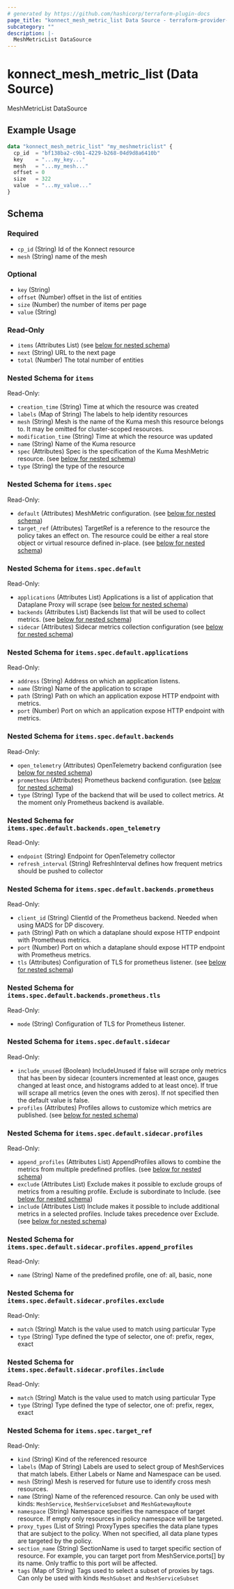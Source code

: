 ```yaml
---
# generated by https://github.com/hashicorp/terraform-plugin-docs
page_title: "konnect_mesh_metric_list Data Source - terraform-provider-konnect"
subcategory: ""
description: |-
  MeshMetricList DataSource
---
```


# konnect_mesh_metric_list (Data Source)

MeshMetricList DataSource

## Example Usage

```terraform
data "konnect_mesh_metric_list" "my_meshmetriclist" {
  cp_id  = "bf138ba2-c9b1-4229-b268-04d9d8a6410b"
  key    = "...my_key..."
  mesh   = "...my_mesh..."
  offset = 0
  size   = 322
  value  = "...my_value..."
}
```

<!-- schema generated by tfplugindocs -->
## Schema

### Required

- `cp_id` (String) Id of the Konnect resource
- `mesh` (String) name of the mesh

### Optional

- `key` (String)
- `offset` (Number) offset in the list of entities
- `size` (Number) the number of items per page
- `value` (String)

### Read-Only

- `items` (Attributes List) (see [below for nested schema](#nestedatt--items))
- `next` (String) URL to the next page
- `total` (Number) The total number of entities

<a id="nestedatt--items"></a>
### Nested Schema for `items`

Read-Only:

- `creation_time` (String) Time at which the resource was created
- `labels` (Map of String) The labels to help identity resources
- `mesh` (String) Mesh is the name of the Kuma mesh this resource belongs to. It may be omitted for cluster-scoped resources.
- `modification_time` (String) Time at which the resource was updated
- `name` (String) Name of the Kuma resource
- `spec` (Attributes) Spec is the specification of the Kuma MeshMetric resource. (see [below for nested schema](#nestedatt--items--spec))
- `type` (String) the type of the resource

<a id="nestedatt--items--spec"></a>
### Nested Schema for `items.spec`

Read-Only:

- `default` (Attributes) MeshMetric configuration. (see [below for nested schema](#nestedatt--items--spec--default))
- `target_ref` (Attributes) TargetRef is a reference to the resource the policy takes an effect on.
The resource could be either a real store object or virtual resource
defined in-place. (see [below for nested schema](#nestedatt--items--spec--target_ref))

<a id="nestedatt--items--spec--default"></a>
### Nested Schema for `items.spec.default`

Read-Only:

- `applications` (Attributes List) Applications is a list of application that Dataplane Proxy will scrape (see [below for nested schema](#nestedatt--items--spec--default--applications))
- `backends` (Attributes List) Backends list that will be used to collect metrics. (see [below for nested schema](#nestedatt--items--spec--default--backends))
- `sidecar` (Attributes) Sidecar metrics collection configuration (see [below for nested schema](#nestedatt--items--spec--default--sidecar))

<a id="nestedatt--items--spec--default--applications"></a>
### Nested Schema for `items.spec.default.applications`

Read-Only:

- `address` (String) Address on which an application listens.
- `name` (String) Name of the application to scrape
- `path` (String) Path on which an application expose HTTP endpoint with metrics.
- `port` (Number) Port on which an application expose HTTP endpoint with metrics.


<a id="nestedatt--items--spec--default--backends"></a>
### Nested Schema for `items.spec.default.backends`

Read-Only:

- `open_telemetry` (Attributes) OpenTelemetry backend configuration (see [below for nested schema](#nestedatt--items--spec--default--backends--open_telemetry))
- `prometheus` (Attributes) Prometheus backend configuration. (see [below for nested schema](#nestedatt--items--spec--default--backends--prometheus))
- `type` (String) Type of the backend that will be used to collect metrics. At the moment only Prometheus backend is available.

<a id="nestedatt--items--spec--default--backends--open_telemetry"></a>
### Nested Schema for `items.spec.default.backends.open_telemetry`

Read-Only:

- `endpoint` (String) Endpoint for OpenTelemetry collector
- `refresh_interval` (String) RefreshInterval defines how frequent metrics should be pushed to collector


<a id="nestedatt--items--spec--default--backends--prometheus"></a>
### Nested Schema for `items.spec.default.backends.prometheus`

Read-Only:

- `client_id` (String) ClientId of the Prometheus backend. Needed when using MADS for DP discovery.
- `path` (String) Path on which a dataplane should expose HTTP endpoint with Prometheus metrics.
- `port` (Number) Port on which a dataplane should expose HTTP endpoint with Prometheus metrics.
- `tls` (Attributes) Configuration of TLS for prometheus listener. (see [below for nested schema](#nestedatt--items--spec--default--backends--prometheus--tls))

<a id="nestedatt--items--spec--default--backends--prometheus--tls"></a>
### Nested Schema for `items.spec.default.backends.prometheus.tls`

Read-Only:

- `mode` (String) Configuration of TLS for Prometheus listener.




<a id="nestedatt--items--spec--default--sidecar"></a>
### Nested Schema for `items.spec.default.sidecar`

Read-Only:

- `include_unused` (Boolean) IncludeUnused if false will scrape only metrics that has been by sidecar (counters incremented
at least once, gauges changed at least once, and histograms added to at
least once). If true will scrape all metrics (even the ones with zeros).
If not specified then the default value is false.
- `profiles` (Attributes) Profiles allows to customize which metrics are published. (see [below for nested schema](#nestedatt--items--spec--default--sidecar--profiles))

<a id="nestedatt--items--spec--default--sidecar--profiles"></a>
### Nested Schema for `items.spec.default.sidecar.profiles`

Read-Only:

- `append_profiles` (Attributes List) AppendProfiles allows to combine the metrics from multiple predefined profiles. (see [below for nested schema](#nestedatt--items--spec--default--sidecar--profiles--append_profiles))
- `exclude` (Attributes List) Exclude makes it possible to exclude groups of metrics from a resulting profile.
Exclude is subordinate to Include. (see [below for nested schema](#nestedatt--items--spec--default--sidecar--profiles--exclude))
- `include` (Attributes List) Include makes it possible to include additional metrics in a selected profiles.
Include takes precedence over Exclude. (see [below for nested schema](#nestedatt--items--spec--default--sidecar--profiles--include))

<a id="nestedatt--items--spec--default--sidecar--profiles--append_profiles"></a>
### Nested Schema for `items.spec.default.sidecar.profiles.append_profiles`

Read-Only:

- `name` (String) Name of the predefined profile, one of: all, basic, none


<a id="nestedatt--items--spec--default--sidecar--profiles--exclude"></a>
### Nested Schema for `items.spec.default.sidecar.profiles.exclude`

Read-Only:

- `match` (String) Match is the value used to match using particular Type
- `type` (String) Type defined the type of selector, one of: prefix, regex, exact


<a id="nestedatt--items--spec--default--sidecar--profiles--include"></a>
### Nested Schema for `items.spec.default.sidecar.profiles.include`

Read-Only:

- `match` (String) Match is the value used to match using particular Type
- `type` (String) Type defined the type of selector, one of: prefix, regex, exact





<a id="nestedatt--items--spec--target_ref"></a>
### Nested Schema for `items.spec.target_ref`

Read-Only:

- `kind` (String) Kind of the referenced resource
- `labels` (Map of String) Labels are used to select group of MeshServices that match labels. Either Labels or
Name and Namespace can be used.
- `mesh` (String) Mesh is reserved for future use to identify cross mesh resources.
- `name` (String) Name of the referenced resource. Can only be used with kinds: `MeshService`,
`MeshServiceSubset` and `MeshGatewayRoute`
- `namespace` (String) Namespace specifies the namespace of target resource. If empty only resources in policy namespace
will be targeted.
- `proxy_types` (List of String) ProxyTypes specifies the data plane types that are subject to the policy. When not specified,
all data plane types are targeted by the policy.
- `section_name` (String) SectionName is used to target specific section of resource.
For example, you can target port from MeshService.ports[] by its name. Only traffic to this port will be affected.
- `tags` (Map of String) Tags used to select a subset of proxies by tags. Can only be used with kinds
`MeshSubset` and `MeshServiceSubset`
